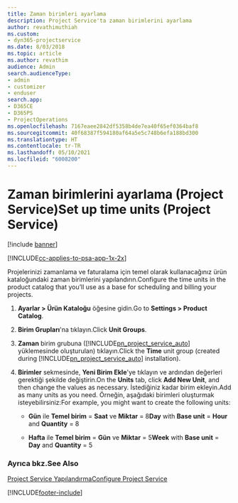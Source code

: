 ```yaml
---
title: Zaman birimleri ayarlama
description: Project Service'ta zaman birimlerini ayarlama
author: revathimuthiah
ms.custom:
- dyn365-projectservice
ms.date: 8/03/2018
ms.topic: article
ms.author: revathim
audience: Admin
search.audienceType:
- admin
- customizer
- enduser
search.app:
- D365CE
- D365PS
- ProjectOperations
ms.openlocfilehash: 7167eaee2842df5358b4de7ea40f65ef0364baf8
ms.sourcegitcommit: 40f68387f594180af64a5e5c748b6efa188bd300
ms.translationtype: HT
ms.contentlocale: tr-TR
ms.lasthandoff: 05/10/2021
ms.locfileid: "6008200"
---
```

# <a name="set-up-time-units-project-service"></a><span data-ttu-id="1c2f5-103">Zaman birimlerini ayarlama (Project Service)</span><span class="sxs-lookup"><span data-stu-id="1c2f5-103">Set up time units (Project Service)</span></span>

[!include [banner](../includes/psa-now-project-operations.md)]

[!INCLUDE[cc-applies-to-psa-app-1x-2x](../includes/cc-applies-to-psa-app-1x-2x.md)]

<span data-ttu-id="1c2f5-104">Projelerinizi zamanlama ve faturalama için temel olarak kullanacağınız ürün kataloğundaki zaman birimlerini yapılandırın.</span><span class="sxs-lookup"><span data-stu-id="1c2f5-104">Configure the time units in the product catalog that you’ll use as a base for scheduling and billing your projects.</span></span>  
  
1. <span data-ttu-id="1c2f5-105">**Ayarlar > Ürün Kataloğu** öğesine gidin.</span><span class="sxs-lookup"><span data-stu-id="1c2f5-105">Go to **Settings > Product Catalog**.</span></span>  
  
2. <span data-ttu-id="1c2f5-106">**Birim Grupları**'na tıklayın.</span><span class="sxs-lookup"><span data-stu-id="1c2f5-106">Click **Unit Groups**.</span></span>  
  
3. <span data-ttu-id="1c2f5-107">**Zaman** birim grubuna ([!INCLUDE[pn_project_service_auto](../includes/pn-project-service-auto.md)] yüklemesinde oluşturulan) tıklayın.</span><span class="sxs-lookup"><span data-stu-id="1c2f5-107">Click the **Time** unit group (created during [!INCLUDE[pn_project_service_auto](../includes/pn-project-service-auto.md)] installation).</span></span>  
  
4. <span data-ttu-id="1c2f5-108">**Birimler** sekmesinde, **Yeni Birim Ekle**'ye tıklayın ve ardından değerleri gerektiği şekilde değiştirin.</span><span class="sxs-lookup"><span data-stu-id="1c2f5-108">On the **Units** tab, click **Add New Unit**, and then change the values as necessary.</span></span> <span data-ttu-id="1c2f5-109">İstediğiniz kadar birim ekleyin.</span><span class="sxs-lookup"><span data-stu-id="1c2f5-109">Add as many units as you need.</span></span> <span data-ttu-id="1c2f5-110">Örneğin, aşağıdaki birimleri oluşturmak isteyebilirsiniz:</span><span class="sxs-lookup"><span data-stu-id="1c2f5-110">For example, you might want to create the following units:</span></span>  
  
   - <span data-ttu-id="1c2f5-111">**Gün** ile **Temel birim** = **Saat** ve **Miktar** = 8</span><span class="sxs-lookup"><span data-stu-id="1c2f5-111">**Day** with **Base unit** = **Hour** and **Quantity** = 8</span></span>  
  
   - <span data-ttu-id="1c2f5-112">**Hafta** ile **Temel birim** = **Gün** ve **Miktar** = 5</span><span class="sxs-lookup"><span data-stu-id="1c2f5-112">**Week** with **Base unit** = **Day** and **Quantity** = 5</span></span>  
  
### <a name="see-also"></a><span data-ttu-id="1c2f5-113">Ayrıca bkz.</span><span class="sxs-lookup"><span data-stu-id="1c2f5-113">See Also</span></span>  
 [<span data-ttu-id="1c2f5-114">Project Service Yapılandırma</span><span class="sxs-lookup"><span data-stu-id="1c2f5-114">Configure Project Service</span></span>](../psa/configure.md)


[!INCLUDE[footer-include](../includes/footer-banner.md)]
